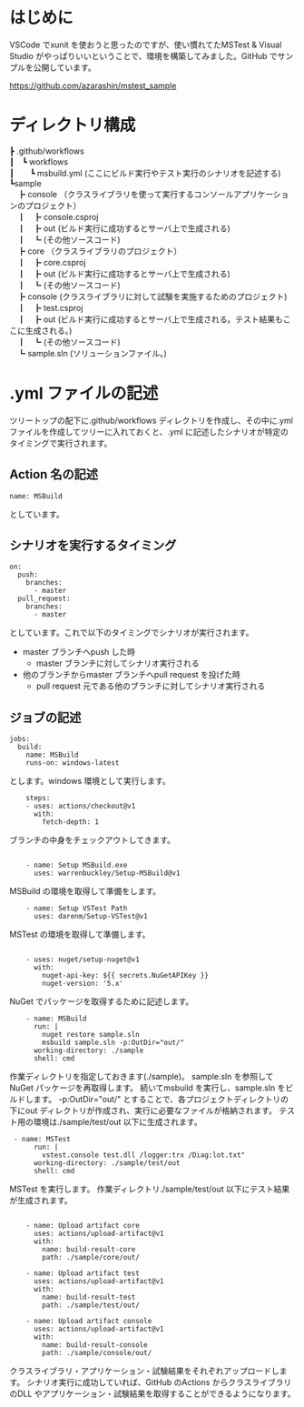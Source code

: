 # はじめに

VSCode でxunit を使おうと思ったのですが、使い慣れてたMSTest & Visual Studio がやっぱりいいということで、環境を構築してみました。GitHub でサンプルを公開しています。

https://github.com/azarashin/mstest_sample

# ディレクトリ構成


┣ .github/workflows  
┃　┗ workflows  
┃　　┗ msbuild.yml (ここにビルド実行やテスト実行のシナリオを記述する)  
┗sample  
　┣ console （クラスライブラリを使って実行するコンソールアプリケーションのプロジェクト）  
　┃　┣ console.csproj  
　┃　┣ out (ビルド実行に成功するとサーバ上で生成される)   
　┃　┗ (その他ソースコード)  
　┣ core （クラスライブラリのプロジェクト）  
　┃　┣ core.csproj   
　┃　┣ out (ビルド実行に成功するとサーバ上で生成される)   
　┃　┗ (その他ソースコード)  
　┣ console (クラスライブラリに対して試験を実施するためのプロジェクト)  
　┃　┣ test.csproj  
　┃　┣ out (ビルド実行に成功するとサーバ上で生成される。テスト結果もここに生成される。)   
　┃　┗ (その他ソースコード)  
　┗ sample.sln (ソリューションファイル。)  

# .yml ファイルの記述

ツリートップの配下に.github/workflows ディレクトリを作成し、その中に.yml ファイルを作成してツリーに入れておくと、.yml に記述したシナリオが特定のタイミングで実行されます。

## Action 名の記述

```
name: MSBuild
```

としています。

## シナリオを実行するタイミング

```
on:
  push:
    branches:
      - master
  pull_request:
    branches:
      - master

```

としています。これで以下のタイミングでシナリオが実行されます。

- master ブランチへpush した時
  - master ブランチに対してシナリオ実行される
- 他のブランチからmaster ブランチへpull request を投げた時
  - pull request 元である他のブランチに対してシナリオ実行される

## ジョブの記述

```
jobs:
  build:
    name: MSBuild
    runs-on: windows-latest
```
とします。windows 環境として実行します。

```
    steps:
    - uses: actions/checkout@v1
      with:
        fetch-depth: 1
```

ブランチの中身をチェックアウトしてきます。

```

    - name: Setup MSBuild.exe
      uses: warrenbuckley/Setup-MSBuild@v1

```

MSBuild の環境を取得して準備をします。

```
    - name: Setup VSTest Path
      uses: darenm/Setup-VSTest@v1

```

MSTest の環境を取得して準備します。

```

    - uses: nuget/setup-nuget@v1
      with:
        nuget-api-key: ${{ secrets.NuGetAPIKey }}
        nuget-version: '5.x'

```

NuGet でパッケージを取得するために記述します。

```
    - name: MSBuild
      run: |
        nuget restore sample.sln
        msbuild sample.sln -p:OutDir="out/"
      working-directory: ./sample
      shell: cmd

```

作業ディレクトリを指定しておきます(./sample)。
sample.sln を参照してNuGet パッケージを再取得します。
続いてmsbuild を実行し、sample.sln をビルドします。
-p:OutDir="out/" とすることで、各プロジェクトディレクトリの下にout ディレクトリが作成され、実行に必要なファイルが格納されます。
テスト用の環境は./sample/test/out 以下に生成されます。

```
 - name: MSTest
      run: |
        vstest.console test.dll /logger:trx /Diag:lot.txt"
      working-directory: ./sample/test/out
      shell: cmd
```
MSTest を実行します。
作業ディレクトリ./sample/test/out 以下にテスト結果が生成されます。

```

    - name: Upload artifact core
      uses: actions/upload-artifact@v1
      with:
        name: build-result-core
        path: ./sample/core/out/

    - name: Upload artifact test
      uses: actions/upload-artifact@v1
      with:
        name: build-result-test
        path: ./sample/test/out/

    - name: Upload artifact console
      uses: actions/upload-artifact@v1
      with:
        name: build-result-console
        path: ./sample/console/out/
```

クラスライブラリ・アプリケーション・試験結果をそれぞれアップロードします。
シナリオ実行に成功していれば、GitHub のActions からクラスライブラリのDLL やアプリケーション・試験結果を取得することができるようになります。

